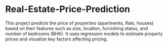 # Real-Estate-Price-Prediction
This project predicts the price of properties (apartments, flats, houses) based on their features such as size, location, furnishing status, and number of bedrooms (BHK). It uses regression models to estimate property prices and visualize key factors affecting pricing.
